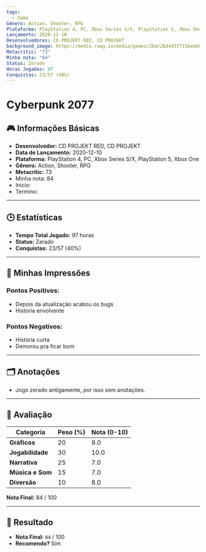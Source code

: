 ```yaml
---
tags:
  - Game
Gênero: Action, Shooter, RPG
Plataforma: PlayStation 4, PC, Xbox Series S/X, PlayStation 5, Xbox One
Lançamento: 2020-12-10
Desenvolvedores: CD PROJEKT RED, CD PROJEKT
background_image: https://media.rawg.io/media/games/26d/26d4437715bee60138dab4a7c8c59c92.jpg
Metacritic: "73"
Minha nota: "84"
Status: Zerado
Horas Jogadas: 97
Conquistas: 23/57 (40%)
---
```

# Cyberpunk 2077

## 🎮 Informações Básicas
- **Desenvolvedor:** CD PROJEKT RED, CD PROJEKT
- **Data de Lançamento:** 2020-12-10
- **Plataforma:** PlayStation 4, PC, Xbox Series S/X, PlayStation 5, Xbox One 
- **Gênero:** Action, Shooter, RPG
- **Metacritic:** 73  
- Minha nota: 84
- Inicio:
- Termino:

---

## 🕒 Estatísticas
- **Tempo Total Jogado:** 97 horas
- **Status:** Zerado
- **Conquistas:** 23/57 (40%)

---

## 📝 Minhas Impressões
### Pontos Positivos:
- Depois da atualização acabou os bugs
- Historia envolvente

### Pontos Negativos:
- História curta
- Demorou pra ficar bom


---

## 🗂️ Anotações
- Jogo zerado antigamente, por isso sem anotações.


---------------------------------

## 📝 Avaliação
| Categoria          | Peso (%) | Nota (0-10) |
|--------------------|----------|-------------|
| **Gráficos**       | 20       | 9.0 |
| **Jogabilidade**   | 30       | 10.0 |
| **Narrativa**      | 25       | 7.0 |
| **Música e Som**   | 15       | 7.0 |
| **Diversão**       | 10       | 8.0 |

**Nota Final:** 84 / 100

---

## 🌟 Resultado
- **Nota Final:** `84` / 100
- **Recomendo?** Sim


